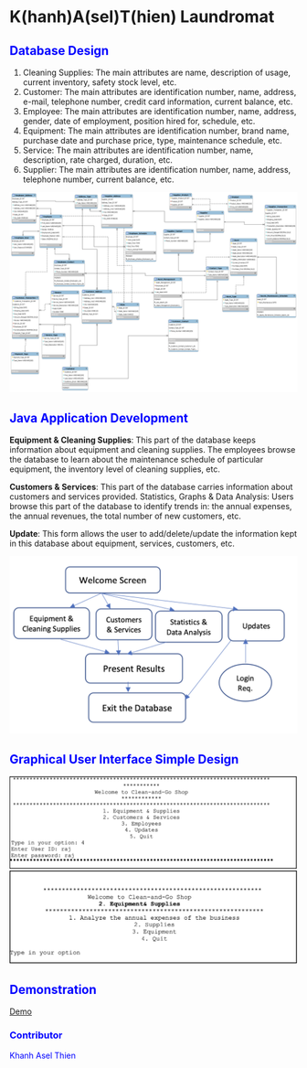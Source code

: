 # K(hanh)A(sel)T(hien) Laundromat


## <font color="blue">Database Design</font>

1. Cleaning Supplies: The main attributes are name, description of usage, current inventory, safety stock level, etc.
2. Customer: The main attributes are identification number, name, address, e-mail, telephone number, credit card information, current balance, etc.
3. Employee: The main attributes are identification number, name, address, gender, date of employment, position hired for, schedule, etc.
4. Equipment: The main attributes are identification number, brand name, purchase date and purchase price, type, maintenance schedule, etc.
5. Service: The main attributes are identification number, name, description, rate charged, duration, etc.
6. Supplier: The main attributes are identification number, name, address, telephone number, current balance, etc.

![Schema](/documentation/clean-and-go-final-diagram.png)

## <font color="blue">Java Application Development</font>

**Equipment & Cleaning Supplies**: This part of the database keeps information about equipment and cleaning supplies. The employees browse the database to learn about the maintenance schedule of particular equipment, the inventory level of cleaning supplies, etc.

**Customers & Services**: This part of the database carries information about customers and services provided. Statistics, Graphs & Data Analysis: Users browse this part of the database to identify trends in: the annual expenses, the annual revenues, the total number of new customers, etc.

**Update**: This form allows the user to add/delete/update the information kept in this database about equipment, services, customers, etc.

![Design](/documentation/SystemDesign.png)

## <font color="blue">Graphical User Interface Simple Design<font>

![Scenario1](/documentation/Scenario1.png)
![Scenario2](/documentation/Scenario2.png)

## <font color="blue">Demonstration<font>

[Demo](https://www.youtube.com/watch?v=eMeKQzYE5n8&t=605s)

### Contributor 
Khanh 
Asel
Thien